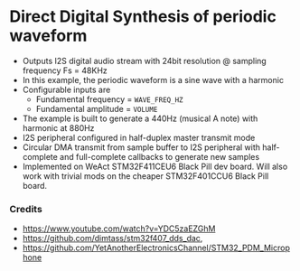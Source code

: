 # Direct Digital Synthesis of periodic waveform 
* Outputs I2S digital audio stream with 24bit resolution @ sampling frequency Fs = 48KHz
* In this example, the periodic waveform is a sine wave  with a harmonic
* Configurable inputs are 
	* Fundamental frequency = `WAVE_FREQ_HZ`
	* Fundamental amplitude = `VOLUME`
* The example is built to generate a 440Hz (musical A note) with harmonic at 880Hz
* I2S peripheral configured in half-duplex master transmit mode
* Circular DMA transmit from sample buffer to I2S peripheral with half-complete and full-complete
  callbacks to generate new samples
* Implemented on WeAct STM32F411CEU6 Black Pill dev board. Will also  work with trivial mods on 
  the cheaper STM32F401CCU6 Black Pill board.
  
### Credits
* https://www.youtube.com/watch?v=YDC5zaEZGhM
* https://github.com/dimtass/stm32f407_dds_dac,
* https://github.com/YetAnotherElectronicsChannel/STM32_PDM_Microphone
